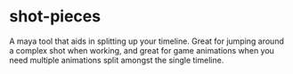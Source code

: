 # shot-pieces

A maya tool that aids in splitting up your timeline. Great for jumping around a complex shot when working, and great for game animations when you need multiple animations split amongst the single timeline.
